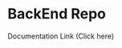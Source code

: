 # BackEnd Repo

<a hre="https://drive.google.com/file/d/1vk0V0PENaPM_B10kBPp_At8qJa6lKhbv/view?usp=sharing">Documentation Link (Click here)</a>